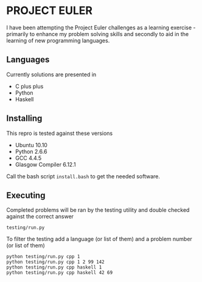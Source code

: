 # PROJECT EULER
I have been attempting the Project Euler challenges as a learning exercise - 
primarily to enhance my problem solving skills
and secondly to aid in the learning of new programming languages.

## Languages
Currently solutions are presented in

* C plus plus
* Python
* Haskell

## Installing
This repro is tested against these versions
    
* Ubuntu 10.10
* Python 2.6.6
* GCC 4.4.5
* Glasgow Compiler 6.12.1

Call the bash script `install.bash` to get the needed software.

## Executing
Completed problems will be ran by the testing utility and double checked against the correct answer

    testing/run.py

To filter the testing add a language (or list of them) and a problem number (or list of them)

    python testing/run.py cpp 1
    python testing/run.py cpp 1 2 99 142
    python testing/run.py cpp haskell 1
    python testing/run.py cpp haskell 42 69

